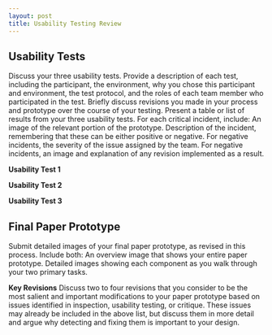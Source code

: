 ```yaml
---
layout: post
title: Usability Testing Review 
---
```


## Usability Tests 

Discuss your three usability tests. Provide a description of each test, including the participant, the environment, why you chose this participant and environment, the test protocol, and the roles of each team member who participated in the test. Briefly discuss revisions you made in your process and prototype over the course of your testing. Present a table or list of results from your three usability tests. For each critical incident, include:
An image of the relevant portion of the prototype.
Description of the incident, remembering that these can be either positive or negative.
For negative incidents, the severity of the issue assigned by the team.
For negative incidents, an image and explanation of any revision implemented as a result.

**Usability Test 1**

**Usability Test 2**

**Usability Test 3** 

## Final Paper Prototype 

Submit detailed images of your final paper prototype, as revised in this process. Include both:
An overview image that shows your entire paper prototype.
Detailed images showing each component as you walk through your two primary tasks.


**Key Revisions** 
Discuss two to four revisions that you consider to be the most salient and important modifications to your paper prototype based on issues identified in inspection, usability testing, or critique. These issues may already be included in the above list, but discuss them in more detail and argue why detecting and fixing them is important to your design.
